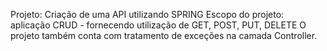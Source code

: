 Projeto: Criação de uma API utilizando SPRING
Escopo do projeto: aplicação CRUD - fornecendo utilização de GET, POST, PUT, DELETE
O projeto também conta com tratamento de exceções na camada Controller.
